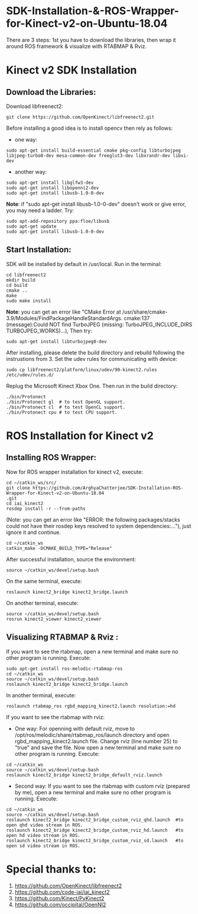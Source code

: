 # SDK-Installation-&-ROS-Wrapper-for-Kinect-v2-on-Ubuntu-18.04
There are 3 steps: 1st you have to download the libraries, then wrap it around ROS framework & visualize with RTABMAP & Rviz.
# Kinect v2 SDK Installation
## Download the Libraries:
Download libfreenect2:<br>
```
git clone https://github.com/OpenKinect/libfreenect2.git
```
Before installing a good idea is to install opencv then rely as follows:
- one way: 
``` 
sudo apt-get install build-essential cmake pkg-config libturbojpeg libjpeg-turbo8-dev mesa-common-dev freeglut3-dev libxrandr-dev libxi-dev
```
- another way:
```
sudo apt-get install libglfw3-dev
sudo apt-get install libopenni2-dev
sudo apt-get install libusb-1.0-0-dev
```
**Note**: if "sudo apt-get install libusb-1.0-0-dev" doesn't work or give error, you may need a ladder. Try:
```
sudo apt-add-repository ppa:floe/libusb
sudo apt-get update
sudo apt-get install libusb-1.0-0-dev
```
## Start Installation: 
SDK will be installed by default in /usr/local. Run in the terminal:
```
cd libfreenect2
mkdir build 
cd build
cmake ..
make
sudo make install
```
**Note**: you can get an error like "CMake Error at /usr/share/cmake-3.9/Modules/FindPackageHandleStandardArgs. cmake:137 (message):Could NOT find TurboJPEG (missing: TurboJPEG_INCLUDE_DIRS TURBOJPEG_WORKS)...), Then try:
```
sudo apt-get install libturbojpeg0-dev
```
After installing, please delete the build directory and rebuild following the instrustions from 3. Set the udev rules for communicating with device: 
```
sudo cp libfreenect2/platform/linux/udev/90-kinect2.rules /etc/udev/rules.d/
``` 

Replug the Microsoft Kinect Xbox One. Then run in the build directory:
```
./bin/Protonect
./bin/Protonect gl  # to test OpenGL support.
./bin/Protonect cl  # to test OpenCL support.
./bin/Protonect cpu # to test CPU support.
```
# ROS Installation for Kinect v2
## Installing ROS Wrapper:
Now for ROS wrapper installation for kinect v2, execute:
```
cd ~/catkin_ws/src/
git clone https://github.com/ArghyaChatterjee/SDK-Installation-ROS-Wrapper-for-Kinect-v2-on-Ubuntu-18.04
.git
cd iai_kinect2
rosdep install -r --from-paths 
```

(Note: you can get an error like "ERROR: the following packages/stacks could not have their rosdep keys resolved to system dependencies:..."), just ignore it and continue.
```
cd ~/catkin_ws
catkin_make -DCMAKE_BUILD_TYPE="Release"
```
After successful installation, source the environment:
```
source ~/catkin_ws/devel/setup.bash
```
On the same terminal, execute:
```
roslaunch kinect2_bridge kinect2_bridge.launch
```
On another terminal, execute:
```
source ~/catkin_ws/devel/setup.bash
rosrun kinect2_viewer kinect2_viewer
``` 
## Visualizing RTABMAP & Rviz : 
If you want to see the rtabmap, open a new terminal and make sure no other program is running. Execute:
```
sudo apt-get install ros-melodic-rtabmap-ros
cd ~/catkin_ws
source ~/catkin_ws/devel/setup.bash
roslaunch kinect2_bridge kinect2_bridge.launch
```
In another terminal, execute: 
```
roslaunch rtabmap_ros rgbd_mapping_kinect2.launch resolution:=hd
``` 

If you want to see the rtabmap with rviz:
- One way:
For openning with default rviz, move to /opt/ros/melodic/share/rtabmap_ros/launch directory and open rgbd_mapping_kinect2.launch file. Change rviz (line number 25) to "true" and save the file. Now open a new terminal and make sure no other program is running. Execute:
```
cd ~/catkin_ws
source ~/catkin_ws/devel/setup.bash
roslaunch kinect2_bridge kinect2_bridge_default_rviz.launch
``` 
- Second way: 
If you want to see the rtabmap with custom rviz (prepared by me), open a new terminal and make sure no other program is running. Execute:
```
cd ~/catkin_ws
source ~/catkin_ws/devel/setup.bash
roslaunch kinect2_bridge kinect2_bridge_custom_rviz_qhd.launch  #to open qhd video stream in ROS.
roslaunch kinect2_bridge kinect2_bridge_custom_rviz_hd.launch   #to open hd video stream in ROS.
roslaunch kinect2_bridge kinect2_bridge_custom_rviz_sd.launch   #to open sd video stream in ROS.
```
# Special thanks to:
1. https://github.com/OpenKinect/libfreenect2
2. https://github.com/code-iai/iai_kinect2
3. https://github.com/Kinect/PyKinect2
4. https://github.com/occipital/OpenNI2





